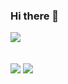 ### Hi there 👋
 
 ![](https://komarev.com/ghpvc/?username=naman2341&color=blueviolet)
 <br><br><br>
 <img src="https://github-readme-stats.vercel.app/api/?username=naman2341"/>
 <img src="https://github-readme-stats.vercel.app/api/top-langs/?username=naman2341"/>

  

<!--**naman2341/naman2341** is a ✨ _special_ ✨ repository because its `README.md` (this file) appears on your GitHub profile.

Here are some ideas to get you started:

- 🔭 I’m currently working on ...
- 🌱 I’m currently learning ...
- 👯 I’m looking to collaborate on ...
- 🤔 I’m looking for help with ...
- 💬 Ask me about ...
- 📫 How to reach me: ...
- 😄 Pronouns: ...
- ⚡ Fun fact: ...
-->
